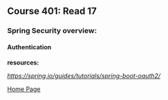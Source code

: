 ## **Course 401: Read 17**


### **Spring Security overview:**
#### **Authentication**




**resources:** 

*https://spring.io/guides/tutorials/spring-boot-oauth2/*





[Home Page](../README.md)
